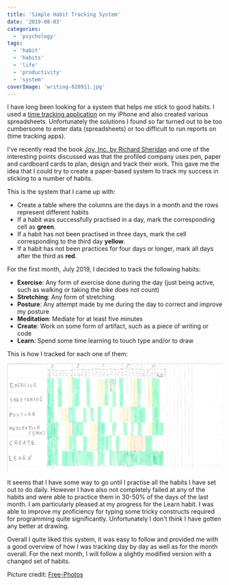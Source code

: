 ```yaml
---
title: 'Simple Habit Tracking System'
date: '2019-08-03'
categories:
  - 'psychology'
tags:
  - 'habit'
  - 'habits'
  - 'life'
  - 'productivity'
  - 'system'
coverImage: 'writing-828911.jpg'
---
```


I have long been looking for a system that helps me stick to good habits. I used a [time tracking application](http://timetrack.io/) on my iPhone and also created various spreadsheets. Unfortunately the solutions I found so far turned out to be too cumbersome to enter data (spreadsheets) or too difficult to run reports on (time tracking apps).

I've recently read the book [Joy, Inc. by Richard Sheridan](https://www.goodreads.com/review/show/2921675953) and one of the interesting points discussed was that the profiled company uses pen, paper and cardboard cards to plan, design and track their work. This gave me the idea that I could try to create a paper-based system to track my success in sticking to a number of habits.

This is the system that I came up with:

- Create a table where the columns are the days in a month and the rows represent different habits
- If a habit was successfully practised in a day, mark the corresponding cell as **green**.
- If a habit has not been practised in three days, mark the cell corresponding to the third day **yellow**.
- If a habit has not been practices for four days or longer, mark all days after the third as **red**.

For the first month, July 2019, I decided to track the following habits:

- **Exercise**: Any form of exercise done during the day (just being active, such as walking or taking the bike does not count)
- **Stretching**: Any form of stretching
- **Posture**: Any attempt made by me during the day to correct and improve my posture
- **Meditation**: Mediate for at least five minutes
- **Create**: Work on some form of artifact, such as a piece of writing or code
- **Learn**: Spend some time learning to touch type and/or to draw

This is how I tracked for each one of them:

![](images/habits-july.png)

It seems that I have some way to go until I practise all the habits I have set out to do daily. However I have also not completely failed at any of the habits and were able to practice them in 30-50% of the days of the last month. I am particularly pleased at my progress for the Learn habit. I was able to improve my proficiency for typing some tricky constructs required for programming quite significantly. Unfortunately I don't think I have gotten any better at drawing.

Overall I quite liked this system, it was easy to follow and provided me with a good overview of how I was tracking day by day as well as for the month overall. For the next month, I will follow a slightly modified version with a changed set of habits.

Picture credit: [Free-Photos](https://pixabay.com/photos/writing-write-person-paperwork-828911/)
